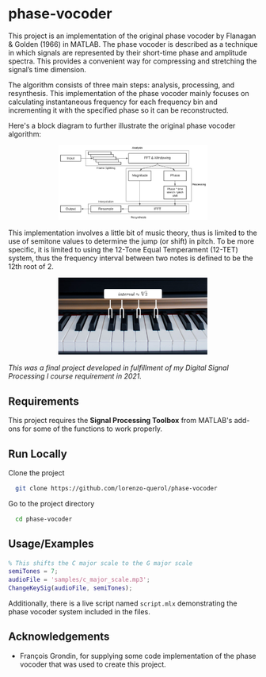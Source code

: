 
# phase-vocoder

This project is an implementation of the original phase vocoder by Flanagan & Golden (1966) in MATLAB. The phase vocoder is described as a technique in which signals are represented by their short-time phase and amplitude spectra. This provides a convenient way for compressing and stretching the signal’s time dimension. 

The algorithm consists of three main steps: analysis, processing, and resynthesis. This implementation of the phase vocoder mainly focuses on calculating instantaneous frequency for each frequency bin and incrementing it with the specified phase so it can be reconstructed.

Here's a block diagram to further illustrate the original phase vocoder algorithm:

<p align="center">
  <img src="assets/block-diagram.png"  width="60%" height="30%">
</p>

This implementation involves a little bit of music theory, thus is limited to the use of semitone values to determine the jump (or shift) in pitch. To be more specific, it is limited to using the 12-Tone Equal Temperament (12-TET) system, thus the frequency interval between two notes is defined to be the 12th root of 2.

<p align="center">
  <img src="assets/12-tet-illustration.png"  width="60%" height="30%">
</p>

*This was a final project developed in fulfillment of my Digital Signal Processing I course requirement in 2021.*

## Requirements

This project requires the **Signal Processing Toolbox** from MATLAB's add-ons for some of the functions to work properly.

## Run Locally

Clone the project

```bash
  git clone https://github.com/lorenzo-querol/phase-vocoder
```

Go to the project directory

```bash
  cd phase-vocoder
```

## Usage/Examples

```Matlab
% This shifts the C major scale to the G major scale
semiTones = 7;
audioFile = 'samples/c_major_scale.mp3';
ChangeKeySig(audioFile, semiTones);
```

Additionally, there is a live script named  `script.mlx` demonstrating the phase vocoder system included in the files.

## Acknowledgements
- François Grondin, for supplying some code implementation of the phase vocoder that was used to create this project.
